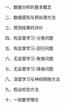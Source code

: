 一、数据分析的基本概念

二、数据感知与预处理方法

三、预测结果的评价

四、有监督学习-分类问题

五、有监督学习-回归问题

六、无监督学习-聚类问题

七、无监督学习-降维问题

八、深度学习与神经网络方法

九、假设检验方法

十、一些数学理论